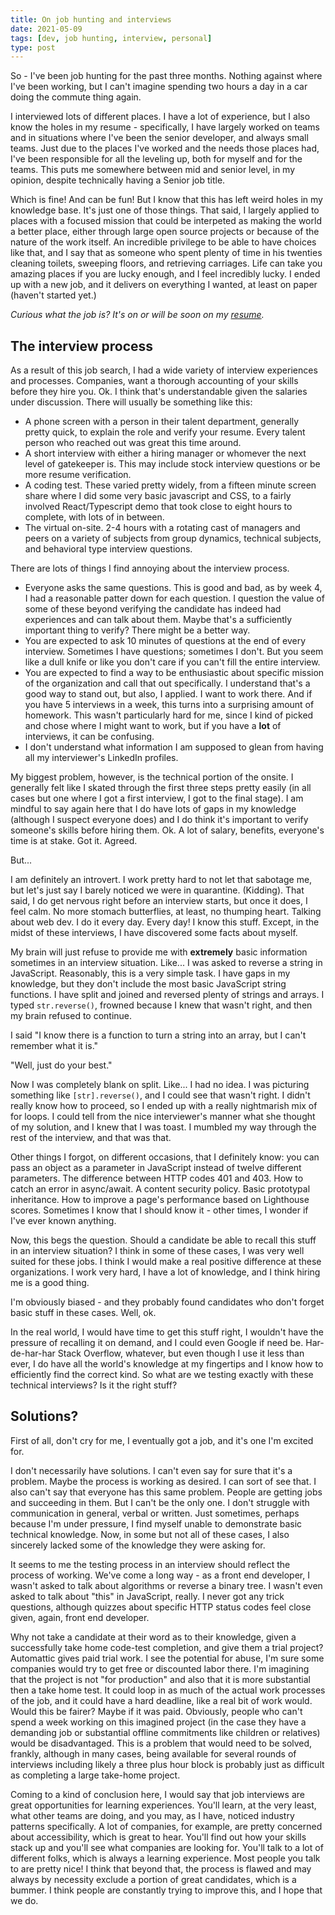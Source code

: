 ```yaml
---
title: On job hunting and interviews
date: 2021-05-09
tags: [dev, job hunting, interview, personal]
type: post
---
```


<style>

    .nuxt-content ul {
        margin: 1em 2em;
        list-style: disclosure-closed;
    }
    .nuxt-content ul li {
        margin: 1em 0;
    }

</style>

So - I've been job hunting for the past three months. Nothing against where I've been working, but I can't imagine spending two hours a day in a car doing the commute thing again.

I interviewed lots of different places. I have a lot of experience, but I also know the holes in my resume - specifically, I have largely worked on teams and in situations where I've been the senior developer, and always small teams. Just due to the places I've worked and the needs those places had, I've been responsible for all the leveling up, both for myself and for the teams. This puts me somewhere between mid and senior level, in my opinion, despite technically having a Senior job title.

Which is fine! And can be fun! But I know that this has left weird holes in my knowledge base. It's just one of those things. That said, I largely applied to places with a focused mission that could be interpeted as making the world a better place, either through large open source projects or because of the nature of the work itself. An incredible privilege to be able to have choices like that, and I say that as someone who spent plenty of time in his twenties cleaning toilets, sweeping floors, and retrieving carriages. Life can take you amazing places if you are lucky enough, and I feel incredibly lucky. I ended up with a new job, and it delivers on everything I wanted, at least on paper (haven't started yet.)

_Curious what the job is? It's on or will be soon on my [resume](htts://resume.mattbev.com)._

## The interview process

As a result of this job search, I had a wide variety of interview experiences and processes. Companies, want a thorough accounting of your skills before they hire you. Ok. I think that's understandable given the salaries under discussion. There will usually be something like this:

- A phone screen with a person in their talent department, generally pretty quick, to explain the role and verify your resume. Every talent person who reached out was great this time around.
- A short interview with either a hiring manager or whomever the next level of gatekeeper is. This may include stock interview questions or be more resume verification.
- A coding test. These varied pretty widely, from a fifteen minute screen share where I did some very basic javascript and CSS, to a fairly involved React/Typescript demo that took close to eight hours to complete, with lots of in between.
- The virtual on-site. 2-4 hours with a rotating cast of managers and peers on a variety of subjects from group dynamics, technical subjects, and behavioral type interview questions.

There are lots of things I find annoying about the interview process.

- Everyone asks the same questions. This is good and bad, as by week 4, I had a reasonable patter down for each question. I question the value of some of these beyond verifying the candidate has indeed had experiences and can talk about them. Maybe that's a sufficiently important thing to verify? There might be a better way.
- You are expected to ask 10 minutes of questions at the end of every interview. Sometimes I have questions; sometimes I don't. But you seem like a dull knife or like you don't care if you can't fill the entire interview.
- You are expected to find a way to be enthusiastic about specific mission of the organization and call that out specifically. I understand that's a good way to stand out, but also, I applied. I want to work there. And if you have 5 interviews in a week, this turns into a surprising amount of homework. This wasn't particularly hard for me, since I kind of picked and chose where I might want to work, but if you have a **lot** of interviews, it can be confusing.
- I don't understand what information I am supposed to glean from having all my interviewer's LinkedIn profiles.

My biggest problem, however, is the technical portion of the onsite. I generally felt like I skated through the first three steps pretty easily (in all cases but one where I got a first interview, I got to the final stage). I am mindful to say again here that I do have lots of gaps in my knowledge (although I suspect everyone does) and I do think it's important to verify someone's skills before hiring them. Ok. A lot of salary, benefits, everyone's time is at stake. Got it. Agreed.

But...

I am definitely an introvert. I work pretty hard to not let that sabotage me, but let's just say I barely noticed we were in quarantine. (Kidding). That said, I do get nervous right before an interview starts, but once it does, I feel calm. No more stomach butterflies, at least, no thumping heart. Talking about web dev. I do it every day. Every day! I know this stuff. Except, in the midst of these interviews, I have discovered some facts about myself.

My brain will just refuse to provide me with **extremely** basic information sometimes in an interview situation. Like... I was asked to reverse a string in JavaScript. Reasonably, this is a very simple task. I have gaps in my knowledge, but they don't include the most basic JavaScript string functions. I have split and joined and reversed plenty of strings and arrays. I typed `str.reverse()`, frowned because I knew that wasn't right, and then my brain refused to continue.

I said "I know there is a function to turn a string into an array, but I can't remember what it is."

"Well, just do your best."

Now I was completely blank on split. Like... I had no idea. I was picturing something like `[str].reverse()`, and I could see that wasn't right. I didn't really know how to proceed, so I ended up with a really nightmarish mix of for loops. I could tell from the nice interviewer's manner what she thought of my solution, and I knew that I was toast. I mumbled my way through the rest of the interview, and that was that.

Other things I forgot, on different occasions, that I definitely know: you can pass an object as a parameter in JavaScript instead of twelve different parameters. The difference between HTTP codes 401 and 403. How to catch an error in async/await. A content security policy. Basic prototypal inheritance. How to improve a page's performance based on Lighthouse scores. Sometimes I know that I should know it - other times, I wonder if I've ever known anything.

Now, this begs the question. Should a candidate be able to recall this stuff in an interview situation? I think in some of these cases, I was very well suited for these jobs. I think I would make a real positive difference at these organizations. I work very hard, I have a lot of knowledge, and I think hiring me is a good thing.

I'm obviously biased - and they probably found candidates who don't forget basic stuff in these cases. Well, ok.

In the real world, I would have time to get this stuff right, I wouldn't have the pressure of recalling it on demand, and I could even Google if need be. Har-de-har-har Stack Overflow, whatever, but even though I use it less than ever, I do have all the world's knowledge at my fingertips and I know how to efficiently find the correct kind. So what are we testing exactly with these technical interviews? Is it the right stuff?

## Solutions?

First of all, don't cry for me, I eventually got a job, and it's one I'm excited for.

I don't necessarily have solutions. I can't even say for sure that it's a problem. Maybe the process is working as desired. I can sort of see that. I also can't say that everyone has this same problem. People are getting jobs and succeeding in them. But I can't be the only one. I don't struggle with communication in general, verbal or written. Just sometimes, perhaps because I'm under pressure, I find myself unable to demonstrate basic technical knowledge. Now, in some but not all of these cases, I also sincerely lacked some of the knowledge they were asking for.

It seems to me the testing process in an interview should reflect the process of working. We've come a long way - as a front end developer, I wasn't asked to talk about algorithms or reverse a binary tree. I wasn't even asked to talk about "this" in JavaScript, really. I never got any trick questions, although quizzes about specific HTTP status codes feel close given, again, front end developer.

Why not take a candidate at their word as to their knowledge, given a successfully take home code-test completion, and give them a trial project? Automattic gives paid trial work. I see the potential for abuse, I'm sure some companies would try to get free or discounted labor there. I'm imagining that the project is not "for production" and also that it is more substantial then a take home test. It could loop in as much of the actual work processes of the job, and it could have a hard deadline, like a real bit of work would. Would this be fairer? Maybe if it was paid. Obviously, people who can't spend a week working on this imagined project (in the case they have a demanding job or substantial offline commitments like children or relatives) would be disadvantaged. This is a problem that would need to be solved, frankly, although in many cases, being available for several rounds of interviews including likely a three plus hour block is probably just as difficult as completing a large take-home project.

Coming to a kind of conclusion here, I would say that job interviews are great opportunities for learning experiences. You'll learn, at the very least, what other teams are doing, and you may, as I have, noticed industry patterns specifically. A lot of companies, for example, are pretty concerned about accessibility, which is great to hear. You'll find out how your skills stack up and you'll see what companies are looking for. You'll talk to a lot of different folks, which is always a learning experience. Most people you talk to are pretty nice! I think that beyond that, the process is flawed and may always by necessity exclude a portion of great candidates, which is a bummer. I think people are constantly trying to improve this, and I hope that we do.
